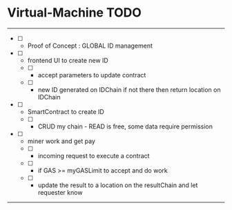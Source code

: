 # Virtual-Machine TODO
-------------------

* [ ] - Proof of Concept : GLOBAL ID management

 * [ ] - frontend UI to create new ID
   * [ ] - accept parameters to update contract
   * [ ] - new ID generated on IDChain if not there then return location on IDChain

 * [ ] - SmartContract to create ID
   * [ ] - CRUD my chain - READ is free, some data require permission

 * [ ] - miner work and get pay
   * [ ] - incoming request to execute a contract
   * [ ] - if GAS >= myGASLimit to accept and do work
   * [ ] - update the result to a location on the resultChain and let requester know


-------------------
